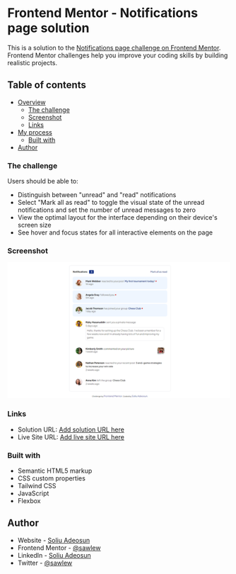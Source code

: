 # Frontend Mentor - Notifications page solution

This is a solution to the [Notifications page challenge on Frontend Mentor](https://www.frontendmentor.io/challenges/notifications-page-DqK5QAmKbC). Frontend Mentor challenges help you improve your coding skills by building realistic projects. 

## Table of contents

- [Overview](#overview)
  - [The challenge](#the-challenge)
  - [Screenshot](#screenshot)
  - [Links](#links)
- [My process](#my-process)
  - [Built with](#built-with)
- [Author](#author)

### The challenge

Users should be able to:

- Distinguish between "unread" and "read" notifications
- Select "Mark all as read" to toggle the visual state of the unread notifications and set the number of unread messages to zero
- View the optimal layout for the interface depending on their device's screen size
- See hover and focus states for all interactive elements on the page

### Screenshot

![](./screenshot.png)

### Links

- Solution URL: [Add solution URL here](https://github.com/sawlew/notificationpage)
- Live Site URL: [Add live site URL here](https://notificationpage-coral.vercel.app)


### Built with

- Semantic HTML5 markup
- CSS custom properties
- Tailwind CSS
- JavaScript
- Flexbox



## Author

- Website - [Soliu Adeosun](https://soliu.netlify.com)
- Frontend Mentor - [@sawlew](https://www.frontendmentor.io/profile/sawlew)
- LinkedIn - [Soliu Adeosun](https://www.linkedin.com/in/sawlew/)
- Twitter - [@sawlew](https://www.twitter.com/sawlew)
